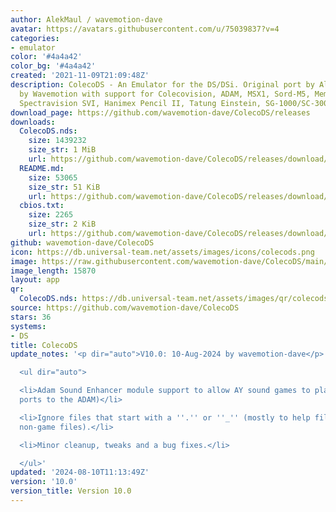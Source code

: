 ```yaml
---
author: AlekMaul / wavemotion-dave
avatar: https://avatars.githubusercontent.com/u/75039837?v=4
categories:
- emulator
color: '#4a4a42'
color_bg: '#4a4a42'
created: '2021-11-09T21:09:48Z'
description: ColecoDS - An Emulator for the DS/DSi. Original port by Alekmaul. Phoenix-Edition
  by Wavemotion with support for Colecovision, ADAM, MSX1, Sord-M5, Memotech MTX,
  Spectravision SVI, Hanimex Pencil II, Tatung Einstein, SG-1000/SC-3000 and the Creativision.
download_page: https://github.com/wavemotion-dave/ColecoDS/releases
downloads:
  ColecoDS.nds:
    size: 1439232
    size_str: 1 MiB
    url: https://github.com/wavemotion-dave/ColecoDS/releases/download/10.0/ColecoDS.nds
  README.md:
    size: 53065
    size_str: 51 KiB
    url: https://github.com/wavemotion-dave/ColecoDS/releases/download/10.0/README.md
  cbios.txt:
    size: 2265
    size_str: 2 KiB
    url: https://github.com/wavemotion-dave/ColecoDS/releases/download/10.0/cbios.txt
github: wavemotion-dave/ColecoDS
icon: https://db.universal-team.net/assets/images/icons/colecods.png
image: https://raw.githubusercontent.com/wavemotion-dave/ColecoDS/main/arm9/gfx_data/pdev_tbg0.png
image_length: 15870
layout: app
qr:
  ColecoDS.nds: https://db.universal-team.net/assets/images/qr/colecods-nds.png
source: https://github.com/wavemotion-dave/ColecoDS
stars: 36
systems:
- DS
title: ColecoDS
update_notes: '<p dir="auto">V10.0: 10-Aug-2024 by wavemotion-dave</p>

  <ul dir="auto">

  <li>Adam Sound Enhancer module support to allow AY sound games to play (mostly MSX
  ports to the ADAM)</li>

  <li>Ignore files that start with a ''.'' or ''_'' (mostly to help filter out clear
  non-game files).</li>

  <li>Minor cleanup, tweaks and a bug fixes.</li>

  </ul>'
updated: '2024-08-10T11:13:49Z'
version: '10.0'
version_title: Version 10.0
---
```

